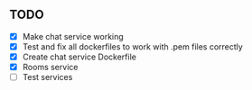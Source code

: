## TODO

- [x] Make chat service working
- [x] Test and fix all dockerfiles to work with .pem files correctly
- [x] Create chat service Dockerfile
- [x] Rooms service
- [ ] Test services
